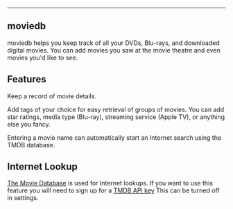 -------
moviedb
-------

moviedb helps you keep track of all your DVDs, Blu-rays, and downloaded
digital movies. You can add movies you saw at the movie theatre and even
movies you'd like to see.

Features
--------
Keep a record of movie details.

Add tags of your choice for easy retrieval of groups of movies. You can
add star ratings, media type (Blu-ray), streaming service (Apple TV), or
anything else you fancy.

Entering a movie name can automatically start an Internet search using 
the TMDB database.


Internet Lookup
---------------
[The Movie Database](https://www.themoviedb.org/) is used for Internet
lookups. If you want to use this feature you will need to sign up for
a [TMDB API key](https://developer.themoviedb.org/v4/docs/getting-started)
This can be turned off in settings.